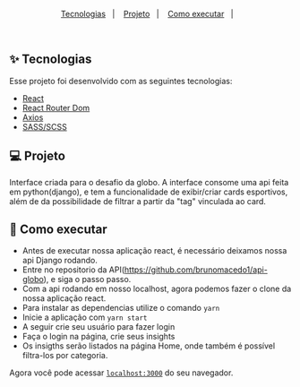 
<p align="center">
  <a href="#-tecnologias">Tecnologias</a>&nbsp;&nbsp;&nbsp;|&nbsp;&nbsp;&nbsp;
  <a href="#-projeto">Projeto</a>&nbsp;&nbsp;&nbsp;|&nbsp;&nbsp;&nbsp;
  <a href="#-como-executar">Como executar</a>&nbsp;&nbsp;&nbsp;|&nbsp;&nbsp;&nbsp;
</p>


<br>

## ✨ Tecnologias

Esse projeto foi desenvolvido com as seguintes tecnologias:

- [React](https://reactjs.org)
- [React Router Dom](https://www.npmjs.com/package/react-router-dom)
- [Axios](https://www.npmjs.com/package/axios) 
- [SASS/SCSS](https://www.npmjs.com/package/sass)

## 💻 Projeto

Interface criada para o desafio da globo.
A interface consome uma api feita em python(django), e tem a funcionalidade de exibir/criar cards esportivos, além de da possibilidade de filtrar
a partir da "tag" vinculada ao card.

## 🚀 Como executar
- Antes de executar nossa aplicação react, é necessário deixamos nossa api Django rodando.
- Entre no repositorio da API(https://github.com/brunomacedo1/api-globo), e siga o passo passo.
- Com a api rodando em nosso localhost, agora podemos fazer o clone da nossa aplicação react.
- Para instalar as dependencias utilize o comando `yarn`
- Inicie a aplicação com `yarn start`
- A seguir crie seu usuário para fazer login
- Faça o login na página, crie seus insights
- Os insigths serão listados na página Home, onde também é possível filtra-los por categoria.

Agora você pode acessar [`localhost:3000`](http://localhost:3000) do seu navegador.

